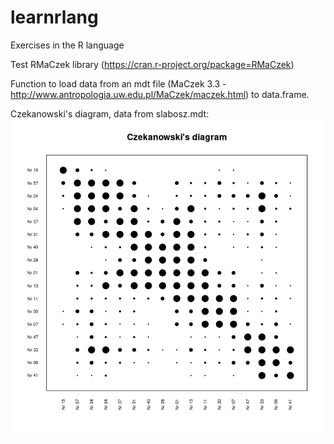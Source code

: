 # learnrlang
Exercises in the R language

Test RMaCzek library (https://cran.r-project.org/package=RMaCzek)

Function to load data from an mdt file (MaCzek 3.3 - http://www.antropologia.uw.edu.pl/MaCzek/maczek.html) to data.frame.

Czekanowski's diagram, data from slabosz.mdt:
![Screen](slabosz.png)

